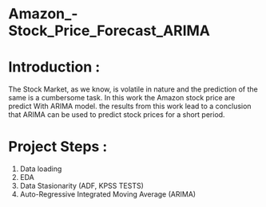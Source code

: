    # Amazon_-Stock_Price_Forecast_ARIMA
# Introduction : 
 The Stock Market, as we know, is volatile in nature and the prediction of the same is a cumbersome task. In this work the Amazon stock price are predict With ARIMA model.
 the results from this work lead to a conclusion that ARIMA can be used to predict stock prices for a short period.
 # Project Steps :
  1. Data loading
  2. EDA
  3. Data Stasionarity (ADF, KPSS TESTS)
  4. Auto-Regressive Integrated Moving Average (ARIMA)

